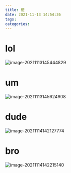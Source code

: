 ```yaml
---
title: 梗
date: 2021-11-13 14:54:36
tags:
categories:
---
```




# lol

![image-20211113145444829](https://gitee.com/simple_one1/pic/raw/master/image-20211113145444829.png)





# um

![image-20211113145624908](https://gitee.com/simple_one1/pic/raw/master/image-20211113145624908.png)







# dude

![image-20211114142127774](https://gitee.com/simple_one1/pic/raw/master/image-20211114142127774.png)



# bro

![image-20211114142215140](https://gitee.com/simple_one1/pic/raw/master/image-20211114142215140.png)